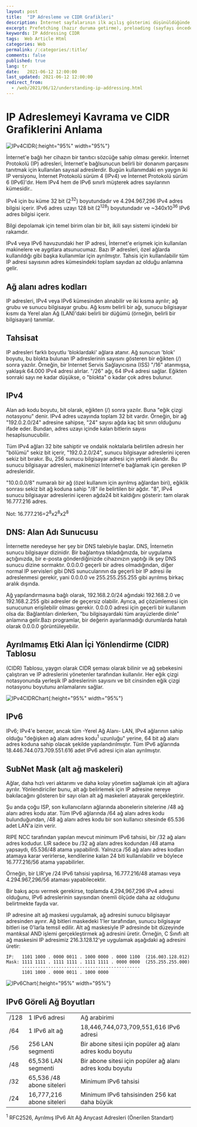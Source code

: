 ```yaml
---
layout: post
title:  "IP Adresleme ve CIDR Grafikleri"
description: İnternet sayfalarının ilk açılış gösterimi düşünüldüğünde, sayfanın daha hızlı yüklenmesi ve kullanıcıların hedeflerini olabildiğince çabuk tamamlaması için (İnternet) metin sunucuda birleştirme, küçültme, önbelleğe alma veya gzipleme gibi şeyler düşünürüz. 
excerpt: Prefetching (hazır duruma getirme), preloading (sayfayı önceden yükleme), prerendering (sayfayı önceden oluşturma)
keywords: IP Addressing CIDR
tags:  Web Article Html
categories: Web
permalink: /:categories/:title/
comments: false
published: true
lang: tr
date:   2021-06-12 12:00:00
last_updated: 2021-06-12 12:00:00
redirect_from:
  - /web/2021/06/12/understanding-ip-addressing.html
---
```


# IP Adreslemeyi Kavrama ve CIDR Grafiklerini Anlama 
 

![IPv4CIDR](/images/IP-CIDR/IPv4CIDR.jpg "IPv4CIDR"){:height="95%" width="95%"}

İnternet'e bağlı her cihazın bir tanıtıcı sözcüğe sahip olması gerekir. İnternet Protokolü (IP) adresleri, İnternet'e bağlsunucun belirli bir donanım parçasını tanıtmak için kullanılan sayısal adreslerdir.
Bugün kullanımdaki en yaygın iki IP versiyonu, İnternet Protokolü sürüm 4 (IPv4) ve İnternet Protokolü sürüm 6 (IPv6)'dır. Hem IPv4 hem de IPv6 sınırlı müşterek adres sayılarının kümesidir..

IPv4 için bu küme 32 bit (2<sup>32</sup>) boyutundadır ve 4.294.967,296 IPv4 adres bilgisi içerir. IPv6 adres uzayı 128 bit (2<sup>128</sup>) boyutundadır ve ~340x10<sup>36</sup> IPv6 adres bilgisi içerir.

Bilgi depolamak için temel birim olan bir bit, ikili sayı sistemi içindeki bir rakamdır.

IPv4 veya IPv6 havuzundaki her IP adresi, İnternet'e erişmek için kullanılan makinelere ve aygıtlara atsunucumaz. Bazı IP adresleri, özel ağlarda kullanıldığı gibi başka kullanımlar için ayrılmıştır. Tahsis için kullanılabilir tüm IP adresi sayısının adres kümesindeki toplam sayıdan az olduğu anlamına gelir.

## Ağ alanı adres kodları


IP adresleri, IPv4 veya IPv6 kümesinden alınabilir ve iki kısma ayrılır; ağ grubu ve sunucu bilgisayar grubu. Ağ kısmı belirli bir ağı, sunucu bilgisayar kısmı da Yerel alan Ağ (LAN)'daki belirli bir düğümü (örneğin, belirli bir bilgisayarı) tanımlar.

## Tahsisat

IP adresleri farklı boyutlu 'bloklardaki' ağlara atanır. Ağ sunucun 'blok' boyutu, bu blokta bulunan IP adreslerinin sayısını gösteren bir eğikten (/) sonra yazılır. Örneğin, bir Internet Servis Sağlayıcısına (ISS) "/16" atanmışsa, yaklaşık 64.000 IPv4 adresi alırlar. "/26" ağı, 64 IPv4 adresi sağlar. Eğikten sonraki sayı ne kadar düşükse, o "blokta" o kadar çok adres bulunur.

## IPv4


Alan adı kodu boyutu, bit olarak, eğikten (/) sonra yazılır. Buna "eğik çizgi notasyonu" denir. IPv4 adres uzayında toplam 32 bit vardır. Örneğin, bir ağ "192.0.2.0/24" adresine sahipse, "24" sayısı ağda kaç bit sınırı olduğunu ifade eder. Bundan, adres uzayı içinde kalan bitlerin sayısı hesaplsunucubilir. 

Tüm IPv4 ağları 32 bite sahiptir ve ondalık noktalarla belirtilen adresin her "bölümü" sekiz bit içerir, "192.0.2.0/24", sunucu bilgisayar adreslerini içeren sekiz bit bırakır. Bu, 256 sunucu bilgisayar adresi için yeterli alandır. Bu sunucu bilgisayar adresleri, makinenizi Internet'e bağlamak için gereken IP adresleridir.

"10.0.0.0/8" numaralı bir ağ (özel kullanım için ayrılmış ağlardan biri), eğiklik sonrası sekiz bit ağ koduna sahip "/8" ile belirtilen bir ağdır. "8", IPv4 sunucu bilgisayar adreslerini içeren ağda24 bit kaldığını gösterir: tam olarak 16.777.216 adres.

Not: 16.777.216=2<sup>8</sup>x2<sup>8</sup>x2<sup>8</sup>

##  DNS: Alan Adı Sunucusu 

İnternette neredeyse her şey bir DNS talebiyle başlar. DNS, İnternetin sunucu bilgisayar dizinidir. Bir bağlantıya tıkladığınızda, bir uygulama açtığınızda, bir e-posta gönderdiğinizde cihazınızın yaptığı ilk şey DNS sunucu dizine sormaktır. 0.0.0.0 geçerli bir adres olmadığından, diğer normal IP servisleri gibi DNS sunucularının da geçerli bir IP adresi ile adreslenmesi gerekir, yani 0.0.0.0 ve 255.255.255.255 gibi ayrılmış birkaç aralık dışında. 

Ağ yapılandırmasına bağlı olarak, 192.168.2.0/24 ağındaki 192.168.2.0 ve 192.168.2.255 gibi adresler de geçersiz olabilir. Ayrıca, ad çözümlemesi için sunucunun erişilebilir olması gerekir. 0.0.0.0 adresi için geçerli bir kullanım olsa da: Bağlantıları dinlerken, “bu bilgisayardaki tüm arayüzlerde dinle” anlamına gelir.Bazı programlar, bir değerin ayarlanmadığı durumlarda hatalı olarak 0.0.0.0 görüntüleyebilir.

## Ayrılmamış Etki Alan İçi Yönlendirme (CIDR) Tablosu

(CIDR) Tablosu, yaygın olarak CIDR şeması olarak bilinir ve ağ şebekesini çalıştıran ve IP adreslerini yönetenler tarafından kullanılır. Her eğik çizgi notasyonunda yerleşik IP adreslerinin sayısını ve bit cinsinden eğik çizgi notasyonu boyutunu anlamalarını sağlar.

![IPv4CIDRChart](/images/IP-CIDR/IPv4CIDRChart-2015.jpg "IPv4CIDRChart"){:height="95%" width="95%"}

## IPv6

IPv6; IPv4'e benzer, ancak tüm -Yerel Ağ Alanı- LAN, IPv4 ağlarının sahip olduğu "değişken ağ alanı adres kodu<sup>1</sup> uzunluğu" yerine, 64 bit ağ alanı adres koduna sahip olacak şekilde yapılandırılmıştır. Tüm IPv6 ağlarında 18.446.744.073.709.551.616 adet IPv6 adresi için alan ayrılmıştır.

## SubNet Mask (alt ağ maskeleri)

Ağlar, daha hızlı veri aktarımı ve daha kolay yönetim sağlamak için alt ağlara ayrılır. Yönlendiriciler bunu, alt ağı belirlemek için IP adresine nereye bakılacağını gösteren bir sayı olan alt ağ maskeleri atayarak gerçekleştirir.


Şu anda çoğu ISP, son kullanıcıların ağlarında abonelerin sitelerine /48 ağ alanı adres kodu atar. Tüm IPv6 ağlarında /64 ağ alanı adres kodu bulunduğundan, /48 ağ alanı adres kodu bir son kullanıcı sitesinde 65.536 adet LAN'a izin verir.

RIPE NCC tarafından yapılan mevcut minimum IPv6 tahsisi, bir /32 ağ alanı adres kodudur. LIR sadece bu /32 ağ alanı adres kodundan /48 atama yapsaydı, 65.536/48 atama yapabilirdi. Yalnızca /56 ağ alanı adres kodları atamaya karar verirlerse, kendilerine kalan 24 biti kullanılabilir ve böylece 16.777.216/56 atama yapabilirler.

Örneğin, bir LIR'ye /24 IPv6 tahsisi yapılırsa, 16.777.216/48 ataması veya 4.294.967,296/56 ataması yapabilecektir. 

Bir bakış açısı vermek gerekirse, toplamda 4,294,967,296 IPv4 adresi olduğunu, IPv6 adreslerinin sayısından önemli ölçüde daha az olduğunu belirtmekte fayda var. 


IP adresine alt ağ maskesi uygulamak, ağ adresini sunucu bilgisayar adresinden ayırır. Ağ bitleri maskedeki 1'ler tarafından, sunucu bilgisayar bitleri ise 0'larla temsil edilir. Alt ağ maskesiyle IP adresinde bit düzeyinde mantıksal AND işlemi gerçekleştirmek ağ adresini üretir. Örneğin, C Sınıfı alt ağ maskesini IP adresimiz 216.3.128.12'ye uygulamak aşağıdaki ağ adresini üretir:


    IP:   1101 1000 . 0000 0011 . 1000 0000 . 0000 1100  (216.003.128.012) 
    Mask: 1111 1111 . 1111 1111 . 1111 1111 . 0000 0000  (255.255.255.000) 
          --------------------------------------------- 
          1101 1000 . 0000 0011 . 1000 0000 

![IPv6Chart](/images/IP-CIDR/IPv6Chart-2015.png "IPv6Chart"){:height="95%" width="95%"}


## IPv6 Göreli Ağ Boyutları
<table>
<tbody>
<tr>
<td>
/128
</td>
<td>
1 IPv6 adresi
</td>
<td>
Ağ arabirimi
</td>
</tr>
<tr>
<td>
/64
</td>
<td>
1 IPv6 alt ağ
</td>
<td>
18,446,744,073,709,551,616 IPv6 adresi
</td>
</tr>
<tr>
<td>
/56
</td>
<td>
256 LAN segmenti
</td>
<td>
Bir abone sitesi için popüler ağ alanı adres kodu boyutu 
</td>
</tr>
<tr>
<td>
/48
</td>
<td>
65,536 LAN segmenti
</td>
<td>
Bir abone sitesi için popüler ağ alanı adres kodu boyutu 
</td>
</tr>
<tr>
<td>
/32
</td>
<td>
65,536 /48 abone siteleri
</td>
<td>
Minimum IPv6 tahsisi 
</td>
</tr>
<tr>
<td>
/24
</td>
<td>
16,777,216 abone siteleri
</td>
<td>
Minimum IPv6 tahsisinden 256 kat daha büyük 
</td>
</tr>
</tbody>
</table>
<sup>1</sup> RFC2526, Ayrılmış IPv6 Alt Ağ Anycast Adresleri (Önerilen Standart) 


